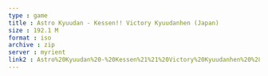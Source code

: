 ```yaml
---
type : game
title : Astro Kyuudan - Kessen!! Victory Kyuudanhen (Japan)
size : 192.1 M
format : iso
archive : zip
server : myrient
link2 : Astro%20Kyuudan%20-%20Kessen%21%21%20Victory%20Kyuudanhen%20%28Japan%29
---
```

